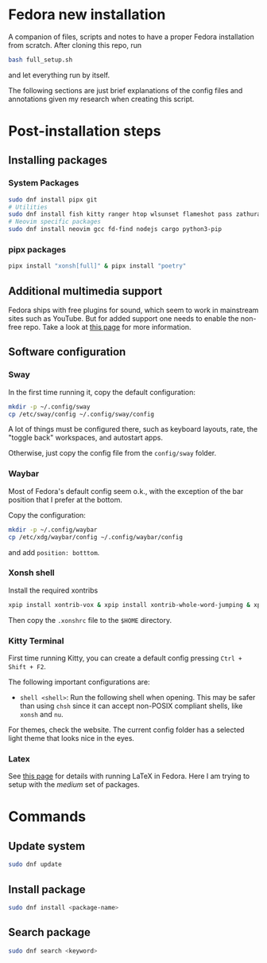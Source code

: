 # Fedora new installation

A companion of files, scripts and notes to have a proper Fedora installation from scratch.
After cloning this repo, run

```bash
bash full_setup.sh
```

and let everything run by itself.

The following sections are just brief explanations of the config files and annotations given my research when creating this script.


# Post-installation steps

## Installing packages
### System Packages

```bash
sudo dnf install pipx git
# Utilities
sudo dnf install fish kitty ranger htop wlsunset flameshot pass zathura zathura-pdf-poppler
# Neovim specific packages
sudo dnf install neovim gcc fd-find nodejs cargo python3-pip
```

### pipx packages

```bash
pipx install "xonsh[full]" & pipx install "poetry"
```

## Additional multimedia support

Fedora ships with free plugins for sound, which seem to work in mainstream sites such as YouTube. But for added support one needs to enable the non-free repo. Take a look at [this page](https://rpmfusion.org/Howto/Multimedia) for more information.

## Software configuration

### Sway

In the first time running it, copy the default configuration:

```bash
mkdir -p ~/.config/sway
cp /etc/sway/config ~/.config/sway/config
```

A lot of things must be configured there, such as keyboard layouts, rate, the "toggle back" workspaces, and autostart apps.

Otherwise, just copy the config file from the `config/sway` folder.

### Waybar
Most of Fedora's default config seem o.k., with the exception of the bar position that I prefer at the bottom.

Copy the configuration:

```bash
mkdir -p ~/.config/waybar
cp /etc/xdg/waybar/config ~/.config/waybar/config
```

and add `position: botttom`.

### Xonsh shell

Install the required xontribs

```bash
xpip install xontrib-vox & xpip install xontrib-whole-word-jumping & xpip install xontrib-fish-completer
```

Then copy the `.xonshrc` file to the `$HOME` directory.

### Kitty Terminal

First time running Kitty, you can create a default config pressing `Ctrl + Shift + F2`.

The following important configurations are:

- `shell <shell>`: Run the following shell when opening. This may be safer than using `chsh` since it can accept non-POSIX compliant shells, like `xonsh` and `nu`.

For themes, check the website. The current config folder has a selected light theme that looks nice in the eyes.

### Latex

See [this page](https://docs.fedoraproject.org/en-US/neurofedora/latex/) for details with running LaTeX in Fedora. Here I am trying to setup with the *medium* set of packages.


# Commands

## Update system

```bash
sudo dnf update
```

## Install package

```bash
sudo dnf install <package-name>
```

## Search package

```bash
sudo dnf search <keyword>
```
